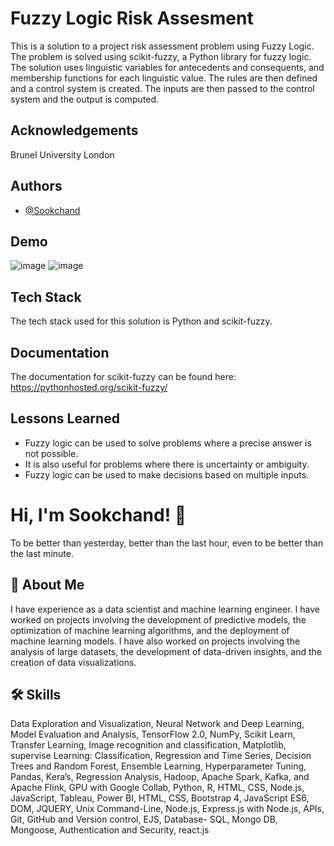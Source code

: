
# Fuzzy Logic Risk Assesment

This is a solution to a project risk assessment problem using Fuzzy Logic. The problem is solved using scikit-fuzzy, a Python library for fuzzy logic. The solution uses linguistic variables for antecedents and consequents, and membership functions for each linguistic value. The rules are then defined and a control system is created. The inputs are then passed to the control system and the output is computed.
## Acknowledgements
Brunel University London

## Authors

- [@Sookchand](https://github.com/Sookchand)


## Demo

![image](https://user-images.githubusercontent.com/34344439/210074704-61e9ec4e-72d5-45cd-8fcb-09130907cf95.png)
![image](https://user-images.githubusercontent.com/34344439/210074791-d166191e-2cd9-48e6-9aed-7af1d6af8eac.png)



## Tech Stack

The tech stack used for this solution is Python and scikit-fuzzy.

## Documentation

The documentation for scikit-fuzzy can be found here: https://pythonhosted.org/scikit-fuzzy/
## Lessons Learned
- Fuzzy logic can be used to solve problems where a precise answer is not possible. 
- It is also useful for problems where there is uncertainty or ambiguity. 
- Fuzzy logic can be used to make decisions based on multiple inputs.
# Hi, I'm Sookchand! 👋

To be better than yesterday, better than the last hour, even to be better than the last
minute.
## 🚀 About Me
I have experience as a data scientist and machine learning engineer. I have worked on
projects involving the development of predictive models, the optimization of machine
learning algorithms, and the deployment of machine learning models. I have also worked on
projects involving the analysis of large datasets, the development of data-driven insights,
and the creation of data visualizations.
## 🛠 Skills
Data Exploration and Visualization, Neural Network and Deep Learning, Model Evaluation
and Analysis, TensorFlow 2.0, NumPy, Scikit Learn, Transfer Learning, Image recognition and
classification, Matplotlib, supervise Learning: Classification, Regression and Time Series,
Decision Trees and Random Forest, Ensemble Learning, Hyperparameter Tuning, Pandas,
Kera’s, Regression Analysis, Hadoop, Apache Spark, Kafka, and Apache Flink, GPU with
Google Collab, Python, R, HTML, CSS, Node.js, JavaScript, Tableau, Power BI, HTML, CSS,
Bootstrap 4, JavaScript ES6, DOM, JQUERY, Unix Command-Line, Node.js, Express.js with Node.js,
APIs, Git, GitHub and Version control, EJS, Database- SQL, Mongo DB, Mongoose, Authentication and
Security, react.js
